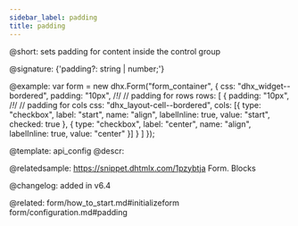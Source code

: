 ```yaml
---
sidebar_label: padding
title: padding
---          
```


@short: sets padding for content inside the control group

@signature: {'padding?: string | number;'}


@example: 
var form = new dhx.Form("form_container", {
	css: "dhx_widget--bordered",
	padding: "10px", /*!*/ // padding for rows
    rows: [
        {
            padding: "10px", /*!*/ // padding for cols
            css: "dhx_layout-cell--bordered",
            cols: [{
                type: "checkbox",
                label: "start",
                name: "align",
                labelInline: true,
                value: "start",
                checked: true
            },
            {
                type: "checkbox",
                label: "center",
                name: "align",
                labelInline: true,
                value: "center"
            }]
        }
    ]
});


@template:	api_config
@descr: 


@relatedsample:
https://snippet.dhtmlx.com/1pzybtja	Form. Blocks

@changelog: added in v6.4

@related: form/how_to_start.md#initializeform
form/configuration.md#padding
